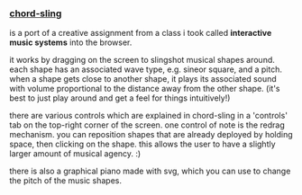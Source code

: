 ### [chord-sling](https://joon-ko.github.io/chord-sling/)

is a port of a creative assignment from a class i took called **interactive music systems** into the browser.

it works by dragging on the screen to slingshot musical shapes around. each shape has an associated wave type, e.g. sineor square, and a pitch. when a shape gets close to another shape, it plays its associated sound with volume proportional to the distance away from the other shape. (it's best to just play around and get a feel for things intuitively!)

there are various controls which are explained in chord-sling in a 'controls' tab on the top-right corner of the screen. one control of note is the redrag mechanism. you can reposition shapes that are already deployed by holding space, then clicking on the shape. this allows the user to have a slightly larger amount of musical agency. :)

there is also a graphical piano made with svg, which you can use to change the pitch of the music shapes.
